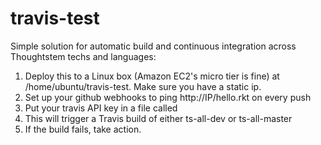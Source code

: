 # travis-test

Simple solution for automatic build and continuous integration across Thoughtstem techs and languages:

1) Deploy this to a Linux box (Amazon EC2's micro tier is fine) at /home/ubuntu/travis-test.  Make sure you have a static ip.
2) Set up your github webhooks to ping http://IP/hello.rkt on every push
3) Put your travis API key in a file called 
4) This will trigger a Travis build of either ts-all-dev or ts-all-master 
5) If the build fails, take action.


